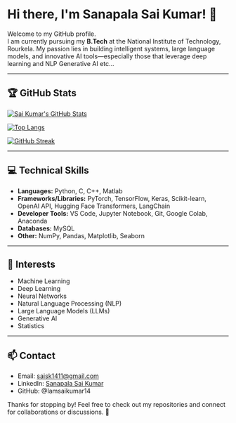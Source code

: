 # Hi there, I'm Sanapala Sai Kumar! 👋

Welcome to my GitHub profile.  
I am currently pursuing my **B.Tech** at the National Institute of Technology, Rourkela. My passion lies in building intelligent systems, large language models, and innovative AI tools—especially those that leverage deep learning and NLP Generative AI etc...

---

## 🏆 GitHub Stats

[![Sai Kumar's GitHub Stats](https://github-readme-stats.vercel.app/api?username=Iamsaikumar14&show_icons=true&include_all_commits=true&theme=algolia)](https://github.com/anuraghazra/github-readme-stats)

[![Top Langs](https://github-readme-stats.vercel.app/api/top-langs/?username=Iamsaikumar14&layout=compact&theme=algolia)](https://github.com/anuraghazra/github-readme-stats)

[![GitHub Streak](https://streak-stats.demolab.com?user=Iamsaikumar14&theme=algolia)](https://git.io/streak-stats)

---

## 💻 Technical Skills

- **Languages:** Python, C, C++, Matlab
- **Frameworks/Libraries:** PyTorch, TensorFlow, Keras, Scikit-learn, OpenAI API, Hugging Face Transformers, LangChain
- **Developer Tools:** VS Code, Jupyter Notebook, Git, Google Colab, Anaconda
- **Databases:** MySQL
- **Other:** NumPy, Pandas, Matplotlib, Seaborn

---

## 🌱 Interests

- Machine Learning
- Deep Learning
- Neural Networks
- Natural Language Processing (NLP)
- Large Language Models (LLMs)
- Generative AI
- Statistics

---

## 📫 Contact

- Email: saisk1411@gmail.com
- LinkedIn: [Sanapala Sai Kumar](#) <!-- Replace # with your actual link -->
- GitHub: @Iamsaikumar14

Thanks for stopping by! Feel free to check out my repositories and connect for collaborations or discussions. 🚀


<!--
**Iamsaikumar14/Iamsaikumar14** is a ✨ _special_ ✨ repository because its `README.md` (this file) appears on your GitHub profile.

Here are some ideas to get you started:

- 🔭 I’m currently working on ...
- 🌱 I’m currently learning ...
- 👯 I’m looking to collaborate on ...
- 🤔 I’m looking for help with ...
- 💬 Ask me about ...
- 📫 How to reach me: ...
- 😄 Pronouns: ...
- ⚡ Fun fact: ...
-->
